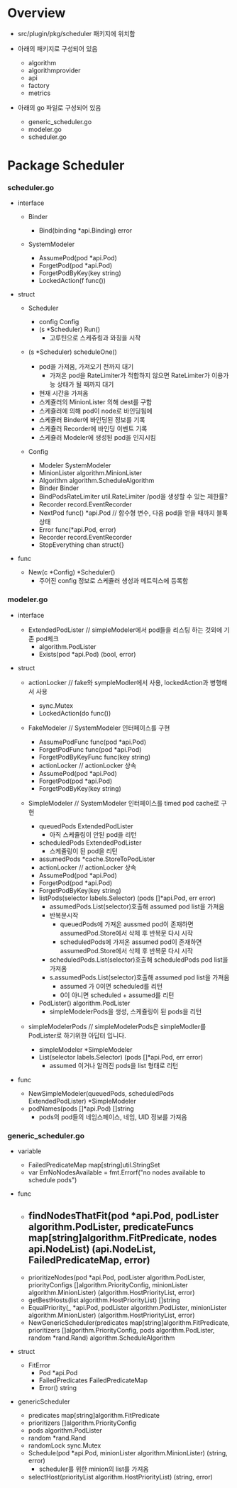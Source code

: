 Overview
========

- src/plugin/pkg/scheduler 패키지에 위치함 

- 아래의 패키지로 구성되어 있음
  - algorithm 
  - algorithmprovider
  - api
  - factory
  - metrics 

- 아래의 go 파일로 구성되어 있음
  - generic_scheduler.go
  - modeler.go
  - scheduler.go
  
Package Scheduler 
=================

### scheduler.go 

- interface
  - Binder
    - Bind(binding *api.Binding) error
    
  - SystemModeler
    - AssumePod(pod *api.Pod)
    - ForgetPod(pod *api.Pod)
    - ForgetPodByKey(key string)
    - LockedAction(f func())
  
- struct
  - Scheduler
    - config    Config
    - (s *Scheduler) Run()
  	  - 고루틴으로 스케쥬링과 와칭을 시작
  	
  - (s *Scheduler) scheduleOne()
  	- pod을 가져옴, 가져오기 전까지 대기 
  		- 가져온 pod을 RateLimiter가 적합하지 않으면 RateLimiter가 이용가능 상태가 될 때까지 대기 
  	- 현재 시간을 가져옴
  	- 스케쥴러의 MinionLister 의해 dest를 구함
  	- 스케쥴러에 의해 pod이 node로 바인딩됨에
  	- 스케쥴러 Binder에 바인딩된 정보를 기록
  	- 스케쥴러 Recorder에 바인딩 이벤트 기록 
  	- 스케쥴러 Modeler에 생성된 pod을 인지시킴
      
  - Config
    - Modeler      SystemModeler
    - MinionLister algorithm.MinionLister
    - Algorithm    algorithm.ScheduleAlgorithm
    - Binder       Binder
    - BindPodsRateLimiter util.RateLimiter  /pod을 생성할 수 있는 제한률?
    - Recorder record.EventRecorder
    - NextPod func() *api.Pod           // 함수형 변수, 다음 pod을 얻을 때까지 블록 상태 
    - Error func(*api.Pod, error)
    - Recorder record.EventRecorder
    - StopEverything chan struct{}
      
- func 
  - New(c *Config) *Scheduler()
  	- 주어진 config 정보로 스케쥴러 생성과 메트릭스에 등록함
  	

### modeler.go

- interface
  - ExtendedPodLister                                 // simpleModeler에서 pod들을 리스팅 하는 것외에 기존 pod체크
    - algorithm.PodLister
    - Exists(pod *api.Pod) (bool, error)

- struct 
  - actionLocker                                     // fake와 sympleModler에서 사용, lockedAction과 병행해서 사용
    - sync.Mutex
    - LockedAction(do func())
  
  - FakeModeler                                      // SystemModeler 인터페이스를 구현 
    - AssumePodFunc      func(pod *api.Pod)
    - ForgetPodFunc      func(pod *api.Pod)
    - ForgetPodByKeyFunc func(key string)
    - actionLocker                             // actionLocker 상속 
    - AssumePod(pod *api.Pod)
    - ForgetPod(pod *api.Pod)
    - ForgetPodByKey(key string) 
  
  - SimpleModeler                                    // SystemModeler 인터페이스를 timed pod cache로 구현 
    - queuedPods    ExtendedPodLister      
      - 아직 스케쥴링이 안된 pod을 리턴
    - scheduledPods ExtendedPodLister   
      - 스케쥴링이 된 pod을 리턴 
    - assumedPods *cache.StoreToPodLister   
    - actionLocker  // actionLocker 상속
    - AssumePod(pod *api.Pod)
    - ForgetPod(pod *api.Pod)
    - ForgetPodByKey(key string)
    - listPods(selector labels.Selector) (pods []*api.Pod, err error)
      - assumedPods.List(selector)호출해  assumed pod list을 가져옴 
      - 반복문시작
        - queuedPods에 가져온 aussmed pod이 존재하면 assumedPod.Store에서 삭제 후 반복문 다시 시작
        - scheduledPods에 가져온 assumed pod이 존재하면 assumedPod.Store에서 삭제 후 반복문 다시 시작
      - scheduledPods.List(selector)호출해 scheduledPods pod list을 가져옴 
      - s.assumedPods.List(selector)호출해 assumed pod list을 가져옴 
        - assumed 가 0이면 scheduled를 리턴
        - 0이 아니면 scheduled + assumed를 리턴 
    - PodLister() algorithm.PodLister
      - simpleModelerPods을 생성, 스케쥴링이 된 pods을 리턴
      
  - simpleModelerPods        // simpleModelerPods은 simpleModler를 PodLister로 하기위한 아답터 입니다. 
  	- simpleModeler *SimpleModeler
  	- List(selector labels.Selector) (pods []*api.Pod, err error) 
  	  - assumed 이거나 알려진 pods을 list 형태로 리턴

- func
  - NewSimpleModeler(queuedPods, scheduledPods ExtendedPodLister) *SimpleModeler
  - podNames(pods []*api.Pod) []string
    - pods의 pod들의 네임스페이스, 네임, UID 정보를 가져옴

### generic_scheduler.go

  - variable 
    - FailedPredicateMap map[string]util.StringSet
    - var ErrNoNodesAvailable = fmt.Errorf("no nodes available to schedule pods")
  
  - func 
    - findNodesThatFit(pod *api.Pod, podLister algorithm.PodLister, predicateFuncs map[string]algorithm.FitPredicate, nodes api.NodeList) (api.NodeList, FailedPredicateMap, error)
    	- 
    - prioritizeNodes(pod *api.Pod, podLister algorithm.PodLister, priorityConfigs []algorithm.PriorityConfig, minionLister algorithm.MinionLister) (algorithm.HostPriorityList, error)
    - getBestHosts(list algorithm.HostPriorityList) []string
    - EqualPriority(_ *api.Pod, podLister algorithm.PodLister, minionLister algorithm.MinionLister) (algorithm.HostPriorityList, error)
    - NewGenericScheduler(predicates map[string]algorithm.FitPredicate, prioritizers []algorithm.PriorityConfig, pods algorithm.PodLister, random *rand.Rand) algorithm.ScheduleAlgorithm

  - struct
    - FitError 
      - Pod *api.Pod
      - FailedPredicates FailedPredicateMap
      - Error() string
  
   - genericScheduler
      - predicates   map[string]algorithm.FitPredicate
      - prioritizers []algorithm.PriorityConfig
      - pods         algorithm.PodLister
      - random       *rand.Rand
      - randomLock   sync.Mutex
      - Schedule(pod *api.Pod, minionLister algorithm.MinionLister) (string, error)
      	- scheduler를 위한 minion의 list를 가져옴
      - selectHost(priorityList algorithm.HostPriorityList) (string, error)
 
 

	  


